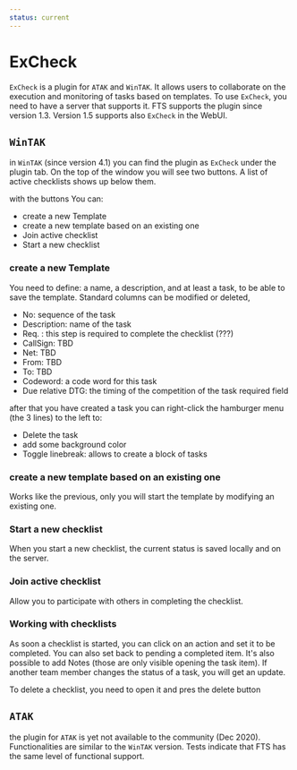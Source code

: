 ```yaml
---
status: current
---
```


# ExCheck
`ExCheck` is a plugin for `ATAK` and `WinTAK`.
It allows users to collaborate on the execution and monitoring of tasks based on templates. 
To use `ExCheck`, you need to have a server that supports it.
FTS supports the plugin since version 1.3.
Version 1.5 supports also `ExCheck` in the WebUI.

## `WinTAK`
in `WinTAK` (since version 4.1) you can find the plugin as `ExCheck` under the plugin tab. 
On the top of the window you will see two buttons.
A list of active checklists shows up below them.

with the buttons You can:

- create a new Template
- create a new template based on an existing one
- Join active checklist
- Start a new checklist

### create a new Template

You need to define: a name, a description, and at least a task, to be able to save the template. 
Standard columns can be modified or deleted, 

- No: sequence of the task
- Description: name of the task
- Req. : this step is required to complete the checklist (???)
- CallSign: TBD
- Net: TBD
- From: TBD
- To: TBD
- Codeword: a code word for this task
- Due relative DTG:  the timing of the competition of the task required field

after that you have created a task you can right-click the hamburger menu (the 3 lines) to the left to:

- Delete the task
- add some background color
- Toggle linebreak: allows to create a block of tasks

###  create a new template based on an existing one
Works like the previous,
only you will start the template by modifying an existing one.

### Start a new checklist
When you start a new checklist,
the current status is saved locally and on the server.

###  Join active checklist
Allow you to participate with others in completing the checklist.

### Working with checklists
As soon a checklist is started, you can click on an action and set it to be completed.
You can also set back to pending a completed item.
It's also possible to add Notes (those are only visible opening the task item).
If another team member changes the status of a task,
you will get an update.

To delete a checklist, you need to open it and pres the delete button

## `ATAK`
the plugin for `ATAK` is yet not available to the community (Dec 2020). 
Functionalities are similar to the `WinTAK` version.
Tests indicate that FTS has the same level of functional support. 
